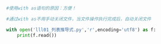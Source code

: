 
<BlogInfo id="1107" title="8.withas语句" author="白日梦想猿" pv=0 read_times=0 pre_cost_time=0分6秒 category="进阶语法" tag_list="['进阶语法']" create_time="2021.11.08 20:43:40" update_time="2021.11.08 20:58:43" />

```python


#使用with as语句的原因：方便！

#通过with as不用手动关闭文件，当文件操作执行完成后，自动关闭文件

with open('lll01_列表推导式.py','r',encoding='utf8') as f:
    print(f.read())


```
